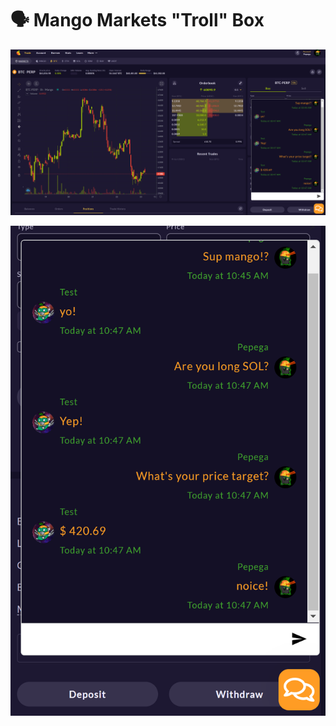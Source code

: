 # 🗣 Mango Markets "Troll" Box

![](<../../.gitbook/assets/image (12) (1) (1) (1) (1).png>)

![](<../../.gitbook/assets/image (6) (1) (1) (1) (1).png>)
